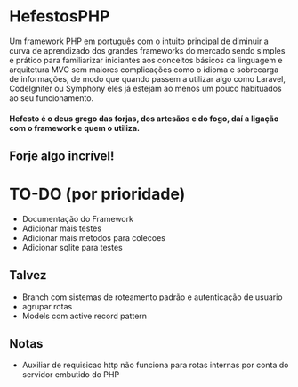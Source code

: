# HefestosPHP
Um framework PHP em português com o intuito principal de diminuir a curva de aprendizado dos grandes frameworks do mercado sendo simples e prático para familiarizar iniciantes aos conceitos básicos da linguagem e arquitetura MVC sem maiores complicações como o idioma e sobrecarga de informações, de modo que quando passem a utilizar algo como Laravel, CodeIgniter ou Symphony eles já estejam ao menos um pouco habituados ao seu funcionamento.

#### Hefesto é o deus grego das forjas, dos artesãos e do fogo, daí a ligação com o framework e quem o utiliza.

## Forje algo incrível!

# TO-DO (por prioridade)
   - Documentação do Framework
   - Adicionar mais testes
   - Adicionar mais metodos para colecoes
   - Adicionar sqlite para testes

   ## Talvez
   - Branch com sistemas de roteamento padrão e autenticação de usuario 
   - agrupar rotas
   - Models com active record pattern
   
   ## Notas
   - Auxiliar de requisicao http não funciona para rotas internas por conta do servidor embutido do PHP

   

